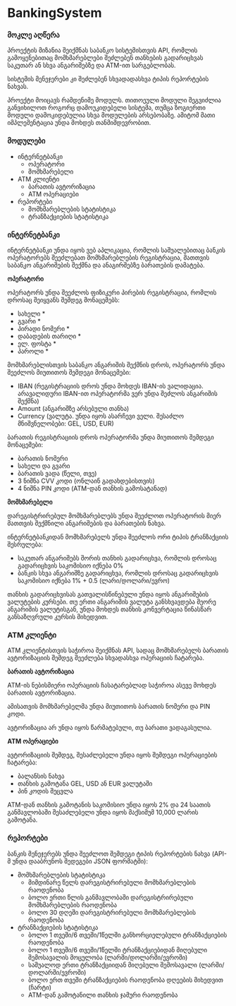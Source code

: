 # BankingSystem


### მოკლე აღწერა

პროექტის მიზანია შეიქმნას საბანკო სისტემისთვის API, რომლის გამოყენებითაც მომხმარებლები შეძლებენ თანხების გადარიცხვას საკუთარ ან სხვა ანგარიშებზე და ATM-ით სარგებლობას.

სისტემის მენეჯერები კი შეძლებენ სხვადადასხვა ტიპის რეპორტების ნახვას.

პროექტი მოიცავს რამდენიმე მოდულს. თითოეული მოდული შეგვიძლია განვიხილოთ როგორც დამოუკიდებელი სისტემა, თუმცა ზოგიერთი მოდული დამოკიდებულია სხვა მოდულების არსებობაზე. ამიტომ მათი იმპლემენტაცია უნდა მოხდეს თანმიმდევრობით.

### მოდულები

- ინტერნეტბანკი
    - ოპერატორი
    - მომხმარებელი
- ATM კლიენტი
    - ბარათის ავტორიზაცია
    - ATM ოპერაციები
- რეპორტები
    - მომხმარებლების სტატისტიკა
    - ტრანზაქციების სტატისტიკა

### ინტერნეტბანკი

ინტერნეტბანკი უნდა იყოს ვებ აპლიკაცია, რომლის საშუალებითაც ბანკის ოპერატორებს შეეძლებათ მომხმარებლების რეგისტრაცია, მათთვის საბანკო ანგარიშების შექმნა და ანაგირშებზე ბარათების დამატება.

**ოპერატორი**

ოპერატორს უნდა შეეძლოს ფიზიკური პირების რეგისტრაცია, რომლის დროსაც შეიყვანს შემდეგ მონაცემებს:

- სახელი *
- გვარი *
- პირადი ნომერი *
- დაბადების თარიღი *
- ელ. ფოსტა *
- პაროლი *

მომხმარებლისთვის საბანკო ანგარიშის შექმნის დროს, ოპერატორს უნდა შეეძლოს მიუთითოს შემდეგი მონაცემები:

- IBAN (რეგისტრაციის დროს უნდა მოხდეს IBAN-ის ვალიდაცია. არავალიდური IBAN-ით ოპერატორმა ვერ უნდა შეძლოს ანგარიშის შექმნა)
- Amount (ანგარიშზე არსებული თანხა)
- Currency (ვალუტა. უნდა იყოს ასარჩევი ველი. შესაძლო მნიშვნელობები: GEL, USD, EUR)

ბარათის რეგისტრაციის დროს ოპერატორმა უნდა მიუთითოს შემდეგი მონაცემები:

- ბარათის ნომერი
- სახელი და გვარი
- ბარათის ვადა (წელი, თვე)
- 3 ნიშნა CVV კოდი (ონლაინ გადახდებისთვის)
- 4 ნიშნა PIN კოდი (ATM-დან თანხის გამოსატანად)

**მომხმარებელი**

დარეგისტრირებულ მომხმარებლებს უნდა შეეძლოთ ოპერატორის მიერ მათთვის შექმნილი ანგარიშების და ბარათების ნახვა. 

ინტერნეტბანკიდან მომხმარებელს უნდა შეეძლოს ორი ტიპის ტრანზაქციის შესრულება:

- საკუთარ ანგარიშებს შორის თანხის გადარიცხვა, რომლის დროსაც გადარიცხვის საკომისიო იქნება 0%
- ბანკის სხვა ანგარიშზე გადარიცხვა, რომლის დროსაც გადარიცხვის საკომისიო იქნება 1% + 0.5 (ლარი/დოლარი/ევრო)

თანხის გადარიცხვისას გათვალისწინებული უნდა იყოს ანგარიშების ვალუტების კურსები. თუ ერთი ანგარიშის ვალუტა განსხვავდება მეორე ანგარიშის ვალუტისგან, უნდა მოხდეს თანხის კონვერტაცია წინასწარ განსაზღვრული კურსის მიხედვით.

### ATM კლიენტი

ATM კლიენტისთვის საჭიროა შეიქმნას API, სადაც მომხმარებელს ბარათის ავტორიზაციის შემდეგ შეეძლება სხვადასხვა ოპერაციის ჩატარება.

**ბარათის ავტორიზაცია**

ATM-ის ნებისმიერი ოპერაციის ჩასატარებლად საჭიროა ასევე მოხდეს ბარათის ავტორიზაცია.

ამისათვის მომხმარებელმა უნდა მიუთითოს ბარათის ნომერი და PIN კოდი.

ავტორიზაცია არ უნდა იყოს წარმატებული, თუ ბარათი ვადაგასულია.

**ATM ოპერაციები**

ავტორიზაციის შემდეგ, შესაძლებელი უნდა იყოს შემდეგი ოპერაციების ჩატარება:

- ბალანსის ნახვა
- თანხის გამოტანა GEL, USD ან EUR ვალუტაში
- პინ კოდის შეცვლა

ATM-დან თანხის გამოტანის საკომისიო უნდა იყოს 2% და 24 საათის განმავლობაში შესაძლებელი უნდა იყოს მაქსიმუმ 10,000 ლარის გამოტანა.

### რეპორტები

ბანკის მენეჯერებს უნდა შეეძლოთ შემდეგი ტიპის რეპორტების ნახვა (API-მ უნდა დააბრუნოს შედეგები JSON ფორმატში):

- მომხმარებლების სტატისტიკა
    - მიმდინარე წელს დარეგისტრირებული მომხმარებლების რაოდენობა
    - ბოლო ერთი წლის განმავლობაში დარეგისტრირებული მომხმარებლების რაოდენობა
    - ბოლო 30 დღეში დარეგისტრირებული მომხმარებლების რაოდენობა
- ტრანზაქციების სტატისტიკა
    - ბოლო 1 თვეში/6 თვეში/1წელში განხორციელებული ტრანზაქციების რაოდენობა
    - ბოლო 1 თვეში/6 თვეში/1წელში ტრანზაქციებიდან მიღებული შემოსავალის მოცულობა (ლარში/დოლარში/ევროში)
    - საშუალოდ ერთი ტრანზაქციიდან მიღებული შემოსავალი (ლარში/დოლარში/ევროში)
    - ბოლო ერთ თვეში ტრანზაქციების რაოდენობა დღეების მიხედვით (ჩარტი)
    - ATM-დან გამოტანილი თანხის ჯამური რაოდენობა

